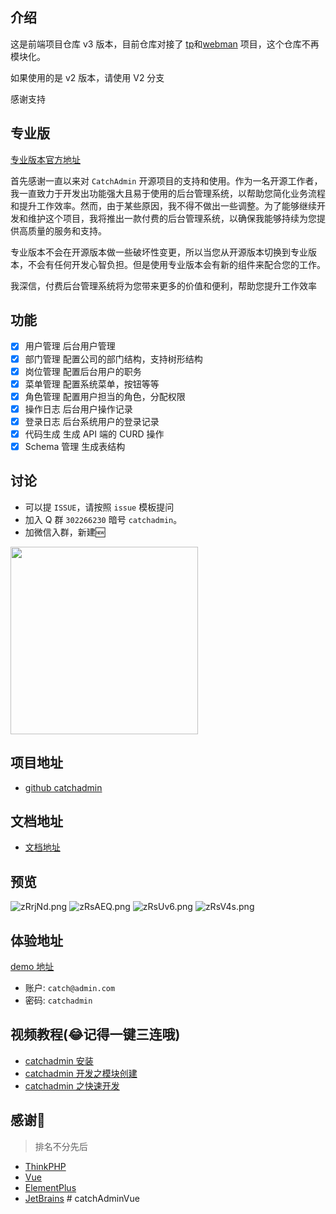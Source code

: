 ## 介绍

这是前端项目仓库 v3 版本，目前仓库对接了 [tp](https://gitee.com/catchamin/catchadmin-tp)和[webman](https://gitee.com/catchamin/catchadmin-webman) 项目，这个仓库不再模块化。

如果使用的是 v2 版本，请使用 V2 分支

感谢支持

## 专业版

[专业版本官方地址](https://catchadmin.com/pro)

首先感谢一直以来对 `CatchAdmin` 开源项目的支持和使用。作为一名开源工作者，我一直致力于开发出功能强大且易于使用的后台管理系统，以帮助您简化业务流程和提升工作效率。然而，由于某些原因，我不得不做出一些调整。为了能够继续开发和维护这个项目，我将推出一款付费的后台管理系统，以确保我能够持续为您提供高质量的服务和支持。

专业版本不会在开源版本做一些破坏性变更，所以当您从开源版本切换到专业版本，不会有任何开发心智负担。但是使用专业版本会有新的组件来配合您的工作。

我深信，付费后台管理系统将为您带来更多的价值和便利，帮助您提升工作效率

## 功能

- [x] 用户管理 后台用户管理
- [x] 部门管理 配置公司的部门结构，支持树形结构
- [x] 岗位管理 配置后台用户的职务
- [x] 菜单管理 配置系统菜单，按钮等等
- [x] 角色管理 配置用户担当的角色，分配权限
- [x] 操作日志 后台用户操作记录
- [x] 登录日志 后台系统用户的登录记录
- [x] 代码生成 生成 API 端的 CURD 操作
- [x] Schema 管理 生成表结构

## 讨论

- 可以提 `ISSUE`，请按照 `issue` 模板提问
- 加入 Q 群 `302266230` 暗号 `catchadmin`。
- 加微信入群，新建🆕

<img src="wechat.png" width="300"/>

## 项目地址

- [github catchadmin](https://github.com/jaguarjack/catch-admin)

## 文档地址

- [文档地址](https://catchadmin.com/docs/3.0/intro)

## 预览

![zRrjNd.png](https://i.imgtg.com/2023/02/16/dASpg.png)
![zRsAEQ.png](https://i.imgtg.com/2023/02/16/dAsKK.png)
![zRsUv6.png](https://i.imgtg.com/2023/02/16/dA0fB.png)
![zRsV4s.png](https://i.imgtg.com/2023/02/16/dAd5s.png)

## 体验地址

[demo 地址](https://v3.catchadmin.com)

- 账户: `catch@admin.com`
- 密码: `catchadmin`

## 视频教程(😂记得一键三连哦)

- [catchadmin 安装](https://www.bilibili.com/video/BV1eY411v71J/)
- [catchadmin 开发之模块创建](https://www.bilibili.com/video/BV1jP41127aW/)
- [catchadmin 之快速开发](https://www.bilibili.com/video/BV1Qh4y1J7eB/)

## 感谢🙏

> 排名不分先后

- [ThinkPHP](https://thinkphp.cn)
- [Vue](https://cn.vuejs.org/)
- [ElementPlus](https://element-plus.org)
- [JetBrains](https://www.jetbrains.com/)
#   c a t c h A d m i n V u e  
 